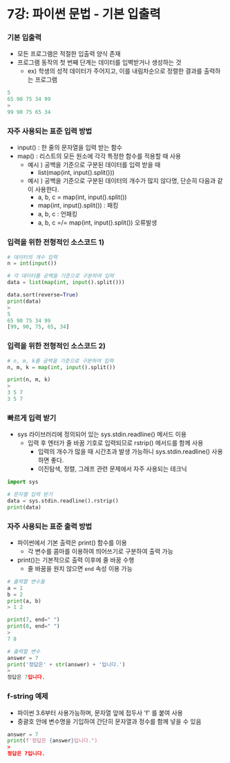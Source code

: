 # 7강: 파이썬 문법 - 기본 입출력 

### 기본 입출력

- 모든 프로그램은 적절한 입출력 양식 존재
- 프로그램 동작의 첫 번째 단계는 데이터를 입벽받거나 생성하는 것
  - ex) 학생의 성적 데이터가 주어지고, 이를 내림차순으로 정렬한 결과를 출력하는 프로그램

```python
5
65 90 75 34 99
>
99 90 75 65 34
```

### 자주 사용되는 표준 입력 방법

- input() : 한 줄의 문자열을 입력 받는 함수
- map() : 리스트의 모든 원소에 각각 특정한 함수를 적용할 때 사용
  - 예시 )  공백을 기준으로 구분된 데이터를 입력 받을 때
    - list(map(int, input().split()))
  - 예시 ) 공백을 기준으로 구분된 데이터의 개수가 많지 않다명, 단순히 다음과 같이 사용한다.
    - a, b, c = map(int, input().split())
    - map(int, input().split()) : 패킹
    - a, b, c : 언패킹
    - a, b, c =/= map(int, input().split()) 오류발생

### 입력을 위한 전형적인 소스코드 1)

```python
# 데이터의 개수 입력
n = int(input())

# 각 데이터를 공백을 기준으로 구분하여 입력
data = list(map(int, input().split()))

data.sort(reverse=True)
print(data)
>
5
65 90 75 34 99
[99, 90, 75, 65, 34]
```

### 입력을 위한 전형적인 소스코드 2)

```python
# n, m, k를 공백을 기준으로 구분하여 입력
n, m, k = map(int, input().split())

print(n, m, k)
>
3 5 7
3 5 7
```

### 빠르게 입력 받기

- sys 라이브러리에 정의되어 있는 sys.stdin.readline() 메서드 이용
  - 입력 후 엔터가 줄 바꿈 기호로 입력되므로 rstrip() 메서드를 함께 사용
    - 입력의 개수가 많을 때 시간초과 발생 가능하니 sys.stdin.readline() 사용하면 좋다.
    - 이진탐색, 정렬, 그래프 관련 문제에서 자주 사용되는 테크닉

```python
import sys

# 문자열 입력 받기
data = sys.stdin.readline().rstrip() 
print(data)
```

### 자주 사용되는 표준 출력 방법

- 파이썬에서 기본 출력은 print() 함수를 이용
  - 각 변수를 콤마를 이용하여 띄어쓰기로 구분하여 출력 가능
- print()는 기본적으로 출력 이후에 줄 바꿈 수행
  - 줄 바꿈을 원치 않으면 `end` 속성 이용 가능

```python
# 출력할 변수들
a = 1
b = 2
print(a, b)
> 1 2

print(7, end=" ")
print(8, end=" ")
>
7 8

# 출력할 변수
answer = 7
print('정답은' + str(answer) + '입니다.')
>
정답은 7입니다.
```

### f-string 예제

- 파이썬 3.6부터 사용가능하며, 문자열 앞에 접두사 'f' 를 붙여 사용
- 중괄호 안에 변수명을 기입하여 간단히 문자열과 정수를 함께 넣을 수 있음

```python
answer = 7
print(f'정답은 {answer}입니다.")
> 
정답은 7입니다.
```

